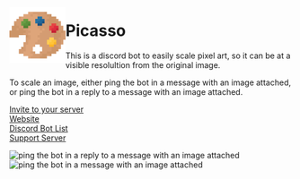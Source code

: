 <img align="left" width="100" height="100" src="https://github.com/Beatso/Picasso/blob/main/avatar/avatar_upscaled_cropped.png"><h1>Picasso</h1>

This is a discord bot to easily scale pixel art, so it can be at a visible resolultion from the original image.

To scale an image, either ping the bot in a message with an image attached, or ping the bot in a reply to a message with an image attached.

[Invite to your server](https://discord.com/oauth2/authorize?client_id=782381167134900234&scope=bot&permissions=35840)     
[Website](https://www.beatso.tk/project/picasso/)  
[Discord Bot List](https://top.gg/bot/763842999573544981)  
[Support Server](https://www.beatso.tk/discord)  

![ping the bot in a reply to a message with an image attached](https://www.beatso.tk/project/picasso/reply.gif) ![ping the bot in a message with an image attached](https://www.beatso.tk/project/picasso/direct.gif)
